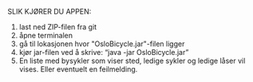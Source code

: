 
SLIK KJØRER DU APPEN:
1. last ned ZIP-filen fra git 
2. åpne terminalen
3. gå til lokasjonen hvor "OsloBicycle.jar"-filen ligger
4. kjør jar-filen ved å skrive: “java -jar OsloBicycle.jar”
5. En liste med bysykler som viser sted, ledige sykler og ledige låser vil vises. Eller eventuelt en feilmelding.
